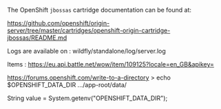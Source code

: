 The OpenShift `jbossas` cartridge documentation can be found at:

https://github.com/openshift/origin-server/tree/master/cartridges/openshift-origin-cartridge-jbossas/README.md

Logs are available on : wildfly/standalone/log/server.log


Items : https://eu.api.battle.net/wow/item/109125?locale=en_GB&apikey=

https://forums.openshift.com/write-to-a-directory
\> echo $OPENSHIFT_DATA_DIR
.../app-root/data/

String value = System.getenv("OPENSHIFT_DATA_DIR");
